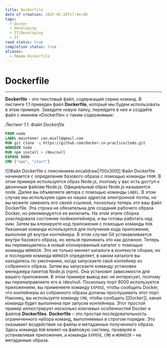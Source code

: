 ```yaml
---
title: Dockerfile
date of creation: 2025-05-28T17:44:00
tags:
  - Docker
  - Developing
  - IT/Developing
  - IT
read status: true
completion status: true
aliases:
  - Пишем Dockerfile
---
```

# Dockerfile
---

**Dockerfile** – это текстовый файл, содержащий серию команд. В листинге 1.1 приведен файл **Dockerfile**, который мы будем использовать в этом примере. Заведите новую папку, перейдите в нее и создайте файл с именем «Dockerfile» с таким содержимым:

*Листинг 1.1. Файл Dockerfile*
```dockerfile
FROM node
LABEL maintener ian.miell@gmail.com
RUN git clone -q https://github.com/docker-in-practice/todo.git
WORKDIR todo
RUN npm install > /dev/null
EXPOSE 8000
CMD ["npm", "start"]
```
![[Файл Dockerfile с пояснением.excalidraw|700x300]]
Файл Dockerfile начинается с определения базового образа с помощью команды `FROM`. В этом примере используется образ Node.js, поэтому у вас есть доступ к двоичным файлам Node.js. Официальный образ Node.js называется node.
Далее вы объявляете автора с помощью команды `LABEL`. В этом случае мы используем один из наших адресов электронной почты, но вы можете заменить его своей ссылкой, поскольку теперь это ваш файл Dockerfile. Эта строка не обязательна для создания рабочего образа Docker, но рекомендуется ее включить. На этом этапе сборка унаследовала состояние node­контейнера, и вы готовы работать над ним.
Затем вы клонируете код приложения с помощью команды `RUN`. Указанная команда используется для получения кода приложения, выполняя git внутри контейнера. В этом случае Git устанавливается внутри базового образа, но нельзя принимать это как должное.
Теперь вы перемещаетесь в новый клонированный каталог с помощью команды `WORKDIR`. Это не только меняет каталоги в контексте сборки, но и последняя команда `WORKDIR` определяет, в каком каталоге вы находитесь по умолчанию, когда запускаете свой контейнер из собранного образа.
Затем вы запускаете команду установки менеджера пакетов Node.js (npm). Она установит зависимости для вашего приложения. В этом примере вывод вас не интересует, поэтому вы перенаправляете его в /dev/null.
Поскольку порт 8000 используется приложением, вы применяете команду `EXPOSE`, чтобы сообщить Docker, что контейнеры из собранного образа должны прослушивать этот порт.
Наконец, вы используете команду `CMD`, чтобы сообщить [[Docker]], какая команда будет выполнена при запуске контейнера.
Этот простой пример иллюстрирует несколько ключевых особенностей Docker и файлов **Dockerfiles**. **Dockerfile** – это простая последовательность ограниченного набора команд, выполняемых в строгом порядке. Это оказывает воздействие на файлы и метаданные полученного образа. Здесь команда `RUN` влияет на файловую систему, проверяя и устанавливая приложения, а команды `EXPOSE`, `CMD` и `WORKDIR` – на метаданные образа.